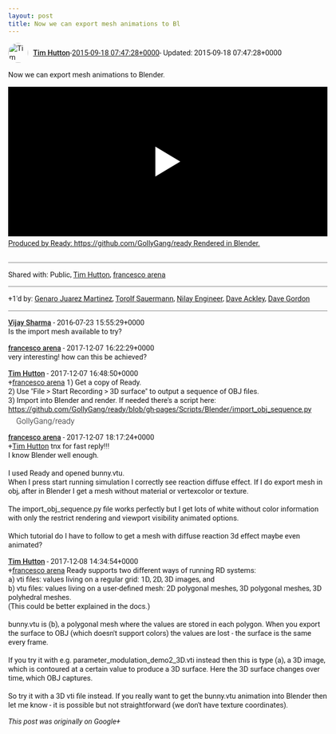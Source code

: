 ```yaml
---
layout: post
title: Now we can export mesh animations to Bl
---
```


<html><head><meta charset="utf-8"><title>Now we can export mesh animations to Blender.</title><style>body {font: 11pt Roboto, Arial, sans-serif; max-width: 640px; margin: 24px;}.author-photo {border-radius: 50%; margin-right: 10px; width: 40px;}.author {font-weight: 500;}.main-content {margin: 15px 0 15px;}.post-title {font-weight: bold;}.location {display: block; margin-top: 15px;}.location img {float: left; margin-right: 5px; width: 20px;}.media-link {display: inline-block; max-width: 100%; vertical-align: top;}.media-link p {margin-top: 5px; max-height: 4em; overflow: scroll;}.media {max-height: 100vh; max-width: 100%;}.video-placeholder {background: black; display: flex; height: 300px; max-width: 100%; width: 640px;}.play-icon {border-bottom: 30px solid transparent; border-left: 50px solid white; border-top: 30px solid transparent; color: white; margin: auto;}.album {max-height: 800px; overflow: scroll; width: calc(100vw - 48px);}.album .media-link {margin-right: 5px; max-width: 250px;}.album .media {max-height: 250px;}.link-embed {border-top: 1px solid lightgrey; display: block; margin-top: 20px;}.link-embed img {max-width: 100%;}.inline-link-embed {display: block;}.inline-link-embed img {vertical-align: middle;}.link-title {display: inline-block; font-size: medium; font-weight: 300; padding-left: 1em;}.reshare-attribution {display: block; font-weight: bold; margin-bottom: 10px;}.poll-image {margin-bottom: 5px; max-height: 300px; max-width: 500px;}.poll-choice {align-items: center; display: flex; margin-bottom: 5px; max-width: 500px;}.poll-choice-percentage {background-color: lightblue; height: 100%; left: 0; position: absolute; z-index: -1;}.poll-choice-selected {margin-right: 5px;}.poll-choice-results {border: 1px solid lightgray; border-radius: 5px; display: flex; line-height: 40px; overflow: hidden; padding: 0 8px; position: relative;}.poll-choice-results, .poll-choice-description {flex-grow: 1; margin-right: 10px;}.poll-choice-image {width: 100%;}.poll-choice-image, .poll-choice-image img {max-height: 40px; max-width: 100px;}.poll-choice-votes {max-height: 100px; overflow: auto;}.plus-entity-embed {color: black; display: block; text-decoration: none;}.plus-entity-embed-cover-photo {max-height: 300px; max-width: 100%;}.plus-entity-embed-info {padding: 0 1em 1em;}.plus-entity-embed-info h2 {font-weight: 500; margin: 10px 0;}.plus-entity-embed-info p {font-size: small; margin: 0;}.collection-owner-avatar {border-radius: 50%; border: 2px solid white; height: 40px; margin-top: -22px;}.visibility {padding: 1em 0; border-top: 1px solid grey;}.post-activity {padding: 1em 0; border-top: 1px solid grey;}.comments {border-top: 1px solid gray; padding-top: 1em;}.comment + .comment {margin-top: 1em;}.comment .media-link, .comment .inline-link-embed {margin-top: 5px;}</style></head><body><div style="margin-bottom:1em;"><div style="display:flex; align-items:center"><img class="author-photo" src="https://lh4.googleusercontent.com/-epo4ZZKNqEw/AAAAAAAAAAI/AAAAAAAAVSU/qu3LpcHEnoQ/s64-c/photo.jpg" alt="Tim Hutton"><a href="https://plus.google.com/+TimHutton" target="_blank" class="author">Tim Hutton</a> - <a target="_blank" href="https://plus.google.com/+TimHutton/posts/eHFCbtyweFj">2015-09-18 07:47:28+0000</a><span> - Updated: 2015-09-18 07:47:28+0000</span></div><div class="main-content">Now we can export mesh animations to Blender.</div><a href="http://www.youtube.com/watch?v=KKPFmfWjwt4" target="_blank" class="media-link"><div class="video-placeholder" title="Produced by Ready: https://github.com/GollyGang/ready Rendered in Blender."><span class="play-icon"></span></div><p>Produced by Ready: https://github.com/GollyGang/ready Rendered in Blender.</p></a></div><div class="visibility">Shared with: Public, <a href="https://plus.google.com/110214848059767137292">Tim Hutton</a>, <a href="https://plus.google.com/110859196611083464700">francesco arena</a></div><div class="post-activity"><div class="plus-oners">+1'd by: <a href="https://plus.google.com/102076584045726306702">Genaro Juarez Martinez</a>, <a href="https://plus.google.com/+TorolfSauermann">Torolf Sauermann</a>, <a href="https://plus.google.com/106400295518606209958">Nilay Engineer</a>, <a href="https://plus.google.com/+DaveAckley">Dave Ackley</a>, <a href="https://plus.google.com/+DaveGordon0">Dave Gordon</a></div></div><div class="comments"><div class="comment"><a target="_blank" href="https://plus.google.com/+VijaySharma" class="author">Vijay Sharma</a><span class="time"> - 2016-07-23 15:55:29+0000</span><div class="comment-content">Is the import mesh available to try?</div></div><div class="comment"><a target="_blank" href="https://plus.google.com/110859196611083464700" class="author">francesco arena</a><span class="time"> - 2017-12-07 16:22:29+0000</span><div class="comment-content">very interesting! how can this be achieved?<br></div></div><div class="comment"><a target="_blank" href="https://plus.google.com/+TimHutton" class="author">Tim Hutton</a><span class="time"> - 2017-12-07 16:48:50+0000</span><div class="comment-content"><span class="proflinkWrapper"><span class="proflinkPrefix">+</span><a class="proflink bidi_isolate" href="https://plus.google.com/110859196611083464700" oid="110859196611083464700" >francesco arena</a></span> 1) Get a copy of Ready. <br>2) Use &quot;File &gt; Start Recording &gt; 3D surface&quot; to output a sequence of OBJ files.<br>3) Import into Blender and render. If needed there&#39;s a script here:<br><a rel="nofollow" target="_blank" href="https://github.com/GollyGang/ready/blob/gh-pages/Scripts/Blender/import_obj_sequence.py" class="ot-anchor bidi_isolate" jslog="10929; track:click" dir="ltr">https://github.com/GollyGang/ready/blob/gh-pages/Scripts/Blender/import_obj_sequence.py</a></div><a href="https://github.com/GollyGang/ready" target="_blank" class="inline-link-embed"><img src="https://camo.githubusercontent.com/be838954e8731246b8f789f05a2c2315b0e870d6/687474703a2f2f696d672e796f75747562652e636f6d2f76692f4b4a6539483671533832492f302e6a7067" alt=""><div class="link-title">GollyGang/ready</div></a></div><div class="comment"><a target="_blank" href="https://plus.google.com/110859196611083464700" class="author">francesco arena</a><span class="time"> - 2017-12-07 18:17:24+0000</span><div class="comment-content"><span class="proflinkWrapper"><span class="proflinkPrefix">+</span><a class="proflink bidi_isolate" href="https://plus.google.com/110214848059767137292" oid="110214848059767137292" >Tim Hutton</a></span> tnx for fast reply!!! <br>I know Blender well enough.<br> <br>I used Ready and opened bunny.vtu. <br>When I press start running simulation I correctly see reaction diffuse effect. If I do export mesh in obj, after in Blender I get a mesh without material or vertexcolor or texture. <br><br>The import_obj_sequence.py file works perfectly but I get lots of white without color information with only the restrict rendering and viewport visibility animated options.<br><br>Which tutorial do I have to follow to get a mesh with diffuse reaction 3d effect maybe even animated?</div></div><div class="comment"><a target="_blank" href="https://plus.google.com/+TimHutton" class="author">Tim Hutton</a><span class="time"> - 2017-12-08 14:34:54+0000</span><div class="comment-content"><span class="proflinkWrapper"><span class="proflinkPrefix">+</span><a class="proflink bidi_isolate" href="https://plus.google.com/110859196611083464700" oid="110859196611083464700" >francesco arena</a></span> Ready supports two different ways of running RD systems: <br>a) vti files: values living on a regular grid: 1D, 2D, 3D images, and<br>b) vtu files: values living on a user-defined mesh: 2D polygonal meshes, 3D polygonal meshes, 3D polyhedral meshes.<br>(This could be better explained in the docs.)<br><br>bunny.vtu is (b), a polygonal mesh where the values are stored in each polygon. When you export the surface to OBJ (which doesn&#39;t support colors) the values are lost - the surface is the same every frame.<br><br>If you try it with e.g. parameter_modulation_demo2_3D.vti instead then this is type (a), a 3D image, which is contoured at a certain value to produce a 3D surface. Here the 3D surface changes over time, which OBJ captures.<br><br>So try it with a 3D vti file instead. If you really want to get the bunny.vtu animation into Blender then let me know - it is possible but not straightforward (we don&#39;t have texture coordinates).</div></div></div></body></html>

<i>This post was originally on Google+</i>